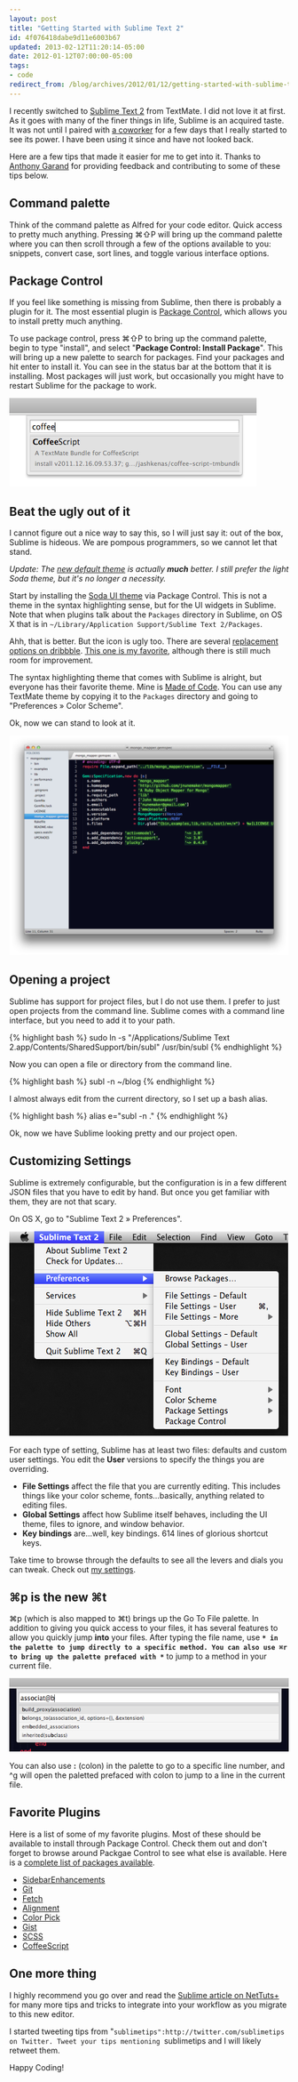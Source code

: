 ```yaml
---
layout: post
title: "Getting Started with Sublime Text 2"
id: 4f076418dabe9d11e6003b67
updated: 2013-02-12T11:20:14-05:00
date: 2012-01-12T07:00:00-05:00
tags:
- code
redirect_from: /blog/archives/2012/01/12/getting-started-with-sublime-text-2/
---
```


I recently switched to [Sublime Text 2](http://www.sublimetext.com/) from TextMate. I did not love it at first. As it goes with many of the finer things in life, Sublime is an acquired taste. It was not until I paired with [a coworker](http://twitter.com/jnunemaker) for a few days that I really started to see its power. I have been using it since and have not looked back.

Here are a few tips that made it easier for me to get into it. Thanks to [Anthony Garand](http://twitter.com/garand) for providing feedback and contributing to some of these tips below.

Command palette
---------------

Think of the command palette as Alfred for your code editor. Quick access to pretty much anything. Pressing ⌘⇧P will bring up the command palette where you can then scroll through a few of the options available to you: snippets, convert case, sort lines, and toggle various interface options.

Package Control
---------------

If you feel like something is missing from Sublime, then there is probably a plugin for it. The most essential plugin is [Package Control](http://wbond.net/sublime_packages/package_control), which allows you to install pretty much anything.

To use package control, press ⌘⇧P to bring up the command palette, begin to type "install", and select "**Package Control: Install Package**". This will bring up a new palette to search for packages. Find your packages and hit enter to install it. You can see in the status bar at the bottom that it is installing. Most packages will just work, but occasionally you might have to restart Sublime for the package to work.

<img src="/images/screen_shot_20120111_at_4.55.08_pm.png" alt="Screenshot of ⌘⇧P">

Beat the ugly out of it
-----------------------

I cannot figure out a nice way to say this, so I will just say it: out of the box, Sublime is hideous. We are pompous programmers, so we cannot let that stand.

*Update: The [new default theme](http://www.sublimetext.com/blog/articles/sublime-text-2-build-2165) is actually **much** better. I still prefer the light Soda theme, but it's no longer a necessity.*

Start by installing the [Soda UI theme](https://github.com/buymeasoda/soda-theme/) via Package Control. This is not a theme in the syntax highlighting sense, but for the UI widgets in Sublime. Note that when plugins talk about the `Packages` directory in Sublime, on OS X that is in `~/Library/Application Support/Sublime Text 2/Packages`.

Ahh, that is better. But the icon is ugly too. There are several [replacement options on dribbble](http://dribbble.com/search?q=sublime+text&x=0&y=0). [This one is my favorite](http://dribbble.com/shots/311515-A-Sublime-Text-2-Icon-that-is-less-horrible), although there is still much room for improvement.

The syntax highlighting theme that comes with Sublime is alright, but everyone has their favorite theme. Mine is [Made of Code](https://web.archive.org/web/20150214190717/http://madeofcode.com/posts/29-photo-my-new-textmate-theme-8220-made-of-code-8221-mdash-download-9-feb-2010-update-t). You can use any TextMate theme by copying it to the `Packages` directory and going to "Preferences » Color Scheme".

Ok, now we can stand to look at it.

<img src="/images/screen_shot_20120111_at_3.50.09_pm.png" alt="Screenshot of Sublime Text with Soda theme">

Opening a project
-----------------

Sublime has support for project files, but I do not use them. I prefer to just open projects from the command line. Sublime comes with a command line interface, but you need to add it to your path.

{% highlight bash %}
sudo ln -s "/Applications/Sublime Text 2.app/Contents/SharedSupport/bin/subl" /usr/bin/subl
{% endhighlight %}

Now you can open a file or directory from the command line.

{% highlight bash %}
subl -n ~/blog
{% endhighlight %}

I almost always edit from the current directory, so I set up a bash alias.

{% highlight bash %}
alias e="subl -n ."
{% endhighlight %}

Ok, now we have Sublime looking pretty and our project open.

Customizing Settings
--------------------

Sublime is extremely configurable, but the configuration is in a few different JSON files that you have to edit by hand. But once you get familiar with them, they are not that scary.

On OS X, go to "Sublime Text 2 » Preferences".

<img src="/images/screen_shot_20120111_at_2.15.34_pm.png" alt="Screenshot of preferences menu">

For each type of setting, Sublime has at least two files: defaults and custom user settings. You edit the **User** versions to specify the things you are overriding.

-   **File Settings** affect the file that you are currently editing. This includes things like your color scheme, fonts…basically, anything related to editing files.
-   **Global Settings** affect how Sublime itself behaves, including the UI theme, files to ignore, and window behavior.
-   **Key bindings** are…well, key bindings. 614 lines of glorious shortcut keys.

Take time to browse through the defaults to see all the levers and dials you can tweak. Check out [my settings](https://gist.github.com/1596561).

⌘p is the new ⌘t
----------------

⌘p (which is also mapped to ⌘t) brings up the Go To File palette. In addition to giving you quick access to your files, it has several features to allow you quickly jump **into** your files. After typing the file name, use **`* in the palette to jump directly to a specific method. You can also use ⌘r to bring up the palette prefaced with *`** to jump to a method in your current file.

<img src="/images/screen_shot_20120112_at_8.03.54_am.png" alt="screenshot of ⌘p">

You can also use **:** (colon) in the palette to go to a specific line number, and ^g will open the paletted prefaced with colon to jump to a line in the current file.

Favorite Plugins
----------------

Here is a list of some of my favorite plugins. Most of these should be available to install through Package Control. Check them out and don't forget to browse around Packgae Control to see what else is available. Here is a [complete list of packages available](http://wbond.net/sublime_packages/community).

-   [SidebarEnhancements](https://github.com/titoBouzout/SideBarEnhancements)
-   [Git](https://github.com/kemayo/sublime-text-2-git)
-   [Fetch](https://github.com/weslly/Nettuts-Fetch)
-   [Alignment](http://wbond.net/sublime_packages/alignment)
-   [Color Pick](https://github.com/jnordberg/sublime-colorpick)
-   [Gist](https://github.com/condemil/Gist)
-   [SCSS](http://sass-lang.com)
-   [CoffeeScript](https://github.com/jashkenas/coffee-script-tmbundle)

One more thing
--------------

I highly recommend you go over and read the [Sublime article on NetTuts+](http://net.tutsplus.com/tutorials/tools-and-tips/sublime-text-2-tips-and-tricks/) for many more tips and tricks to integrate into your workflow as you migrate to this new editor.

I started tweeting tips from "`sublimetips":http://twitter.com/sublimetips on Twitter. Tweet your tips mentioning `sublimetips and I will likely retweet them.

Happy Coding!
